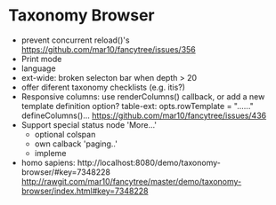 # Taxonomy Browser

  - prevent concurrent reload()'s
  	https://github.com/mar10/fancytree/issues/356
  - Print mode
  - language
  - ext-wide: broken selecton bar when depth > 20
  - offer diferent taxonomy checklists (e.g. itis?)
  - Responsive columns:
    use renderColumns() callback, or add a new template definition option?
  	table-ext: opts.rowTemplate = "<td>...</td><td>...</td>"
    defineColumns()...
    https://github.com/mar10/fancytree/issues/436
  - Support special status node 'More...'
      - optional colspan
      - own calback 'paging..'
      - impleme
  - homo sapiens: http://localhost:8080/demo/taxonomy-browser/#key=7348228
    http://rawgit.com/mar10/fancytree/master/demo/taxonomy-browser/index.html#key=7348228
